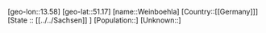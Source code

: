 ﻿---
location: [51.17,13.58]
type: City
tags:
- geo/City


SpocWebEntityId: 35503
isDeleted: false
confidential: public

---
[geo-lon::13.58]
[geo-lat::51.17]
[name::Weinboehla]
[Country::[[Germany]]]
[State :: [[../../Sachsen]] ]
[Population::]
[Unknown::]


